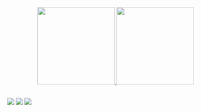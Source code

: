 
<div align="center">
  <a href="https://github.com/catarinaSi">
  <img height="180em" src="https://github-readme-stats.vercel.app/api?username=catarinaSi&show_icons=true&theme=jolly&include_all_commits=true&count_private=true"/>
  <img height="180em" src="https://github-readme-stats.vercel.app/api/top-langs/?username=catarinaSi&layout=compact&langs_count=7&theme=jolly"/>
</div>

  ##
  <dib>
  <a href="https://instagram.com/catarinasimoes__" target="_blank"><img src="https://img.shields.io/badge/-Instagram-%23E4405F?style=for-the-badge&logo=instagram&logoColor=white" target="_blank"></a>
  <a href = "mailto:catarinapelixo.simoes@gmail.com"><img src="https://img.shields.io/badge/-Gmail-%23333?style=for-the-badge&logo=gmail&logoColor=white" target="_blank"></a>
  <a href="https://www.linkedin.com/in/catarina-simoes-4a6268204/" target="_blank"><img src="https://img.shields.io/badge/-LinkedIn-%230077B5?style=for-the-badge&logo=linkedin&logoColor=white" target="_blank"></a> 

      
 
